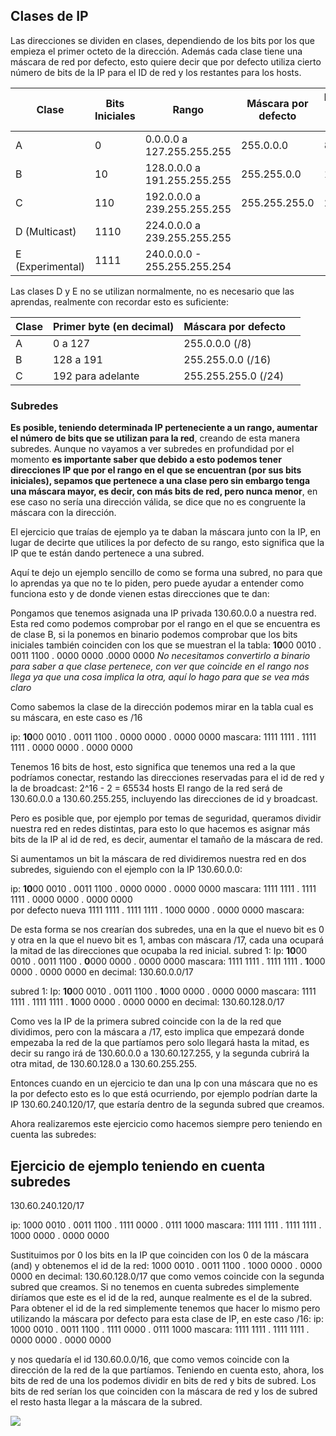 ## Clases de IP
Las direcciones se dividen en clases, dependiendo de los bits por los que empieza el primer octeto de la dirección. Además cada clase tiene una máscara de red por defecto, esto quiere decir que por defecto utiliza cierto número de bits de la IP para el ID de red y los restantes para los hosts. 

| Clase            | Bits  Iniciales | Rango                        | Máscara por defecto | Bits de red | Bits de host |
| ---------------- | --------------- | ---------------------------- | ------------------- | ----------- | ------------ |
| A                | 0               | 0.0.0.0 a  127.255.255.255   | 255.0.0.0           | 8           | 24           |
| B                | 10              | 128.0.0.0 a  191.255.255.255 | 255.255.0.0         | 16          | 16           |
| C                | 110             | 192.0.0.0 a  239.255.255.255 | 255.255.255.0       | 24          | 8            |
| D (Multicast)    | 1110            | 224.0.0.0 a 239.255.255.255  |                     |             |              |
| E (Experimental) | 1111            | 240.0.0.0 - 255.255.255.254  |                     |             |              |

Las clases D y E no se utilizan normalmente, no es necesario que las aprendas, realmente con recordar esto es suficiente:

| Clase | Primer byte (en decimal) | Máscara por defecto |     |
| ----- | ------------------------ | ------------------- | --- |
| A     | 0 a 127                  | 255.0.0.0 (/8)      |     |
| B     | 128 a 191                | 255.255.0.0 (/16)   |     |
| C     | 192 para adelante        | 255.255.255.0 (/24) |     |

### Subredes
**Es posible, teniendo determinada IP perteneciente a un rango, aumentar el número de bits que se utilizan para la red**, creando de esta manera subredes. 
Aunque no vayamos a ver subredes en profundidad por el momento **es importante saber que debido a esto podemos tener direcciones IP que por el rango en el que se encuentran (por sus bits iniciales), sepamos que pertenece a una clase pero sin embargo tenga una máscara mayor, es decir, con más bits de red, pero nunca menor**, en ese caso no sería una dirección válida, se dice que no es congruente la máscara con la dirección.

El ejercicio que traías de ejemplo ya te daban la máscara junto con la IP, en lugar de decirte que utilices la por defecto de su rango, esto significa que la IP que te están dando pertenece a una subred.

Aquí te dejo un ejemplo sencillo de como se forma una subred, no para que lo aprendas ya que no te lo piden, pero puede ayudar a entender como funciona esto y de donde vienen estas direcciones que te dan:

Pongamos que tenemos asignada una IP privada 130.60.0.0 a nuestra red. Esta red como podemos comprobar por el rango en el que se encuentra es de clase B, si la ponemos en binario podemos comprobar que los bits iniciales también coinciden con los que se muestran el la tabla:
**10**00 0010 . 0011 1100 . 0000 0000 .0000 0000
*No necesitamos convertirlo a binario para saber a que clase pertenece, con ver que coincide en el rango nos llega ya que una cosa implica la otra, aquí lo hago para que se vea más claro*

Como sabemos la clase de la dirección podemos mirar en la tabla cual es su máscara, en este caso es /16

ip:            **10**00 0010 . 0011 1100 . 0000 0000 . 0000 0000
mascara:  1111 1111 . 1111 1111 . 0000 0000 . 0000 0000  

Tenemos 16 bits de host, esto significa que tenemos una red a la que podríamos conectar, restando las direcciones reservadas para el id de red y la de broadcast:
2^16 - 2 = 65534 hosts
El rango de la red será de 130.60.0.0 a 130.60.255.255, incluyendo las direcciones de id y broadcast.

Pero es posible que, por ejemplo por temas de seguridad, queramos dividir nuestra red en redes distintas, para esto lo que hacemos es asignar más bits de la IP al id de red, es decir, aumentar el tamaño de la máscara de red.

Si aumentamos un bit la máscara de red dividiremos nuestra red en dos subredes, siguiendo con el ejemplo con la IP 130.60.0.0:

ip:                  **10**00 0010 . 0011 1100 . 0000 0000 . 0000 0000
mascara:        1111 1111 . 1111 1111 . 0000 0000 . 0000 0000  
por defecto
nueva            1111 1111 . 1111 1111 . 1000 0000 . 0000 0000
mascara:

De esta forma se nos crearían dos subredes, una en la que el nuevo bit es 0 y otra en la que el nuevo bit es 1, ambas con máscara /17, cada una ocupará la mitad de las direcciones que ocupaba la red inicial.
subred 1:
Ip:                 **10**00 0010 . 0011 1100 . **0**000 0000 . 0000 0000
mascara:       1111 1111 . 1111 1111 . **1**000 0000 . 0000 0000
en decimal: 130.60.0.0/17

subred 1:
Ip:                 **10**00 0010 . 0011 1100 . **1**000 0000 . 0000 0000
mascara:       1111 1111 . 1111 1111 . **1**000 0000 . 0000 0000
en decimal: 130.60.128.0/17

Como ves la IP de la primera subred coincide con la de la red que dividimos, pero con la máscara a /17, esto implica que empezará donde empezaba la red de la que partíamos pero solo llegará hasta la mitad, es decir su rango irá de 130.60.0.0 a 130.60.127.255, y la segunda cubrirá la otra mitad, de 130.60.128.0 a 130.60.255.255.

Entonces cuando en un ejercicio te dan una Ip con una máscara que no es la por defecto esto es lo que está ocurriendo, por ejemplo podrían darte la IP 130.60.240.120/17, que estaría dentro de la segunda subred que creamos.

Ahora realizaremos este ejercicio como hacemos siempre pero teniendo en cuenta las subredes:

## Ejercicio de ejemplo teniendo en cuenta subredes

130.60.240.120/17

ip:            1000 0010 . 0011 1100 . 1111 0000 . 0111 1000
mascara:  1111 1111 . 1111 1111 . 1000 0000 . 0000 0000

Sustituimos por 0 los bits en la IP que coinciden con los 0 de la máscara (and) y obtenemos el id de la red:
1000 0010 . 0011 1100 . 1000 0000 . 0000 0000
en decimal: 130.60.128.0/17 que como vemos coincide con la segunda subred que creamos. 
Si no tenemos en cuenta subredes simplemente diríamos que este es el id de la red, aunque realmente es el de la subred. 
Para obtener el id de la red simplemente tenemos que hacer lo mismo pero utilizando la máscara por defecto para esta clase de IP, en este caso /16:
ip:            1000 0010 . 0011 1100 . 1111 0000 . 0111 1000
mascara:  1111 1111 . 1111 1111 . 0000 0000 . 0000 0000

y nos quedaría el id 130.60.0.0/16, que como vemos coincide con la dirección de la red de la que partíamos. Teniendo en cuenta esto, ahora, los bits de red de una los podemos dividir en bits de red y bits de subred. Los bits de red serían los que coinciden con la máscara de red y los de subred el resto hasta llegar a la máscara de la subred.

![](C:\Users\jotaj\Desktop\redes\bitsSubred.png)


